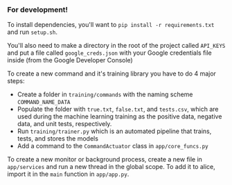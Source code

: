 ### For development!

To install dependencies, you'll want to `pip install -r requirements.txt` and
run `setup.sh`.

You'll also need to make a directory in the root of the project called
`API_KEYS` and put a file called `google_creds.json` with your Google
credentials file inside (from the Google Developer Console)

To create a new command and it's training library you have to do 4 major steps:

 - Create a folder in `training/commands` with the naming scheme `COMMAND_NAME_DATA`
 - Populate the folder with `true.txt`, `false.txt`, and `tests.csv`, which are
   used during the machine learning training as the positive data, negative
   data, and unit tests, respectively.
 - Run `training/trainer.py` which is an automated pipeline that trains, tests,
   and stores the models
 - Add a command to the `CommandActuator` class in `app/core_funcs.py`

To create a new monitor or background process, create a new file in
`app/services` and run a new thread in the global scope. To add it to alice,
import it in the `main` function in `app/app.py`.
